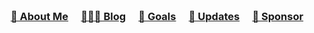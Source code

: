 <br>
<h3 align="center">
  <a href="https://antfu.me" target="_blank">👋 About Me</a>　
  <a href="https://antfu.me/blog" target="_blank">👨🏻‍💻 Blog</a>　
  <a href="https://github.com/sponsors/antfu" target="_blank">🎯 Goals</a>　
  <a href="https://twitter.com/antfu7" target="_blank">📰 Updates</a>　
  <a href="https://github.com/sponsors/antfu" target="_blank">💖 Sponsor</a>
</h3>
